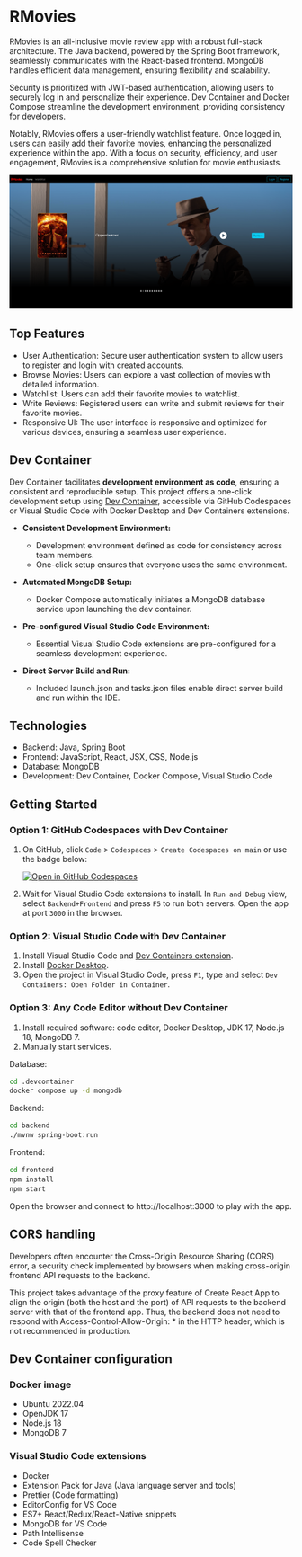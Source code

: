 # RMovies

RMovies is an all-inclusive movie review app with a robust full-stack architecture. The Java backend, powered by the Spring Boot framework, seamlessly communicates with the React-based frontend. MongoDB handles efficient data management, ensuring flexibility and scalability.

Security is prioritized with JWT-based authentication, allowing users to securely log in and personalize their experience. Dev Container and Docker Compose streamline the development environment, providing consistency for developers.

Notably, RMovies offers a user-friendly watchlist feature. Once logged in, users can easily add their favorite movies, enhancing the personalized experience within the app. With a focus on security, efficiency, and user engagement, RMovies is a comprehensive solution for movie enthusiasts.

![Screenshot](images/screenshot.PNG)

## Top Features
- User Authentication: Secure user authentication system to allow users to register and login with created accounts.
- Browse Movies: Users can explore a vast collection of movies with detailed information.
- Watchlist: Users can add their favorite movies to watchlist.
- Write Reviews: Registered users can write and submit reviews for their favorite movies.
- Responsive UI: The user interface is responsive and optimized for various devices, ensuring a seamless user experience.

## Dev Container

Dev Container facilitates **development environment as code**, ensuring a consistent and reproducible setup. This project offers a one-click development setup using [Dev Container](https://code.visualstudio.com/docs/devcontainers/containers), accessible via GitHub Codespaces or Visual Studio Code with Docker Desktop and Dev Containers extensions.

- **Consistent Development Environment:**
  - Development environment defined as code for consistency across team members.
  - One-click setup ensures that everyone uses the same environment.

- **Automated MongoDB Setup:**
  - Docker Compose automatically initiates a MongoDB database service upon launching the dev container.

- **Pre-configured Visual Studio Code Environment:**
  - Essential Visual Studio Code extensions are pre-configured for a seamless development experience.

- **Direct Server Build and Run:**
  - Included launch.json and tasks.json files enable direct server build and run within the IDE.

## Technologies

- Backend: Java, Spring Boot
- Frontend: JavaScript, React, JSX, CSS, Node.js
- Database: MongoDB
- Development: Dev Container, Docker Compose, Visual Studio Code

## Getting Started

### Option 1: GitHub Codespaces with Dev Container

1. On GitHub, click `Code` > `Codespaces` > `Create Codespaces on main` or use the badge below:

   [![Open in GitHub Codespaces](https://github.com/codespaces/badge.svg)](https://github.com/codespaces/new?hide_repo_select=true&ref=main&repo=604053198)

2. Wait for Visual Studio Code extensions to install. In `Run and Debug` view, select `Backend+Frontend` and press `F5` to run both servers. Open the app at port `3000` in the browser.

### Option 2: Visual Studio Code with Dev Container

1. Install Visual Studio Code and [Dev Containers extension](https://marketplace.visualstudio.com/items?itemName=ms-vscode-remote.remote-containers).
2. Install [Docker Desktop](https://www.docker.com/products/docker-desktop/).
3. Open the project in Visual Studio Code, press `F1`, type and select `Dev Containers: Open Folder in Container`.

### Option 3: Any Code Editor without Dev Container

1. Install required software: code editor, Docker Desktop, JDK 17, Node.js 18, MongoDB 7.
2. Manually start services.

Database:

   ```bash
   cd .devcontainer
   docker compose up -d mongodb
```

Backend:

```bash
cd backend
./mvnw spring-boot:run 
```

Frontend:

```bash
cd frontend
npm install 
npm start   
```

Open the browser and connect to http://localhost:3000 to play with the app.

## CORS handling

Developers often encounter the Cross-Origin Resource Sharing (CORS) error, a security check implemented by browsers when making cross-origin frontend API requests to the backend.

This project takes advantage of the proxy feature of Create React App to align the origin (both the host and the port) of API requests to the backend server with that of the frontend app. Thus, the backend does not need to respond with Access-Control-Allow-Origin: * in the HTTP header, which is not recommended in production.

## Dev Container configuration

### Docker image

-   Ubuntu 2022.04
-   OpenJDK 17
-   Node.js 18
-   MongoDB 7

### Visual Studio Code extensions

-   Docker
-   Extension Pack for Java (Java language server and tools)
-   Prettier (Code formatting)
-   EditorConfig for VS Code
-   ES7+ React/Redux/React-Native snippets
-   MongoDB for VS Code
-   Path Intellisense
-   Code Spell Checker

